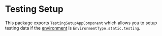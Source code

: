 # Testing Setup

This package exports `TestingSetupAppComponent` which allows you to setup testing data if the [environment](../environment_core/README.md) is `EnvironmentType.static.testing`.
